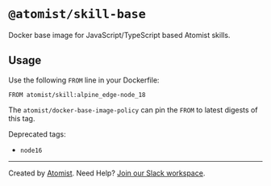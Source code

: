 # `@atomist/skill-base`

Docker base image for JavaScript/TypeScript based Atomist skills.

## Usage

Use the following `FROM` line in your Dockerfile:

```
FROM atomist/skill:alpine_edge-node_18
```

The `atomist/docker-base-image-policy` can pin the `FROM` to latest digests of
this tag.

Deprecated tags:

-   `node16`

---

Created by [Atomist][atomist]. Need Help? [Join our Slack workspace][slack].

[atomist]: https://atomist.com/ "Atomist"
[slack]: https://join.atomist.com/ "Atomist Community Slack"
  
